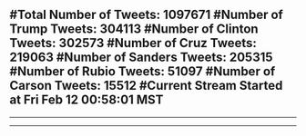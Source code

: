 #Total Number of Tweets: 1097671 
#Number of Trump Tweets: 304113
#Number of Clinton Tweets: 302573
#Number of Cruz Tweets: 219063
#Number of Sanders Tweets: 205315
#Number of Rubio Tweets: 51097
#Number of Carson Tweets: 15512
#Current Stream Started at Fri Feb 12 00:58:01 MST
---
---
---
